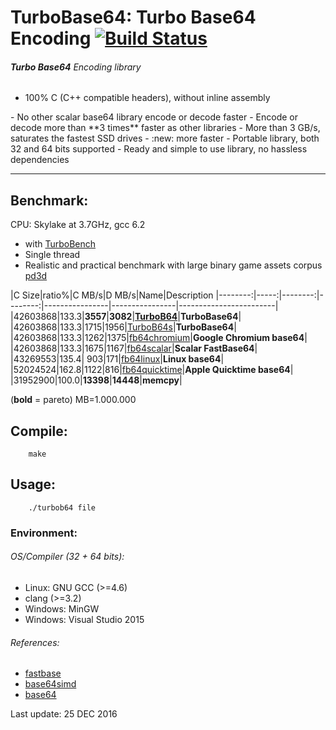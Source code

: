 TurboBase64: Turbo Base64 Encoding [![Build Status](https://travis-ci.org/powturbo/TurboBase64.svg?branch=master)](https://travis-ci.org/powturbo/TurboBase64)
===================================

###### **Turbo Base64** Encoding library
- 100% C (C++ compatible headers), without inline assembly
<p>
- No other scalar base64 library encode or decode faster
- Encode or decode more than **3 times** faster as other libraries
- More than 3 GB/s, saturates the fastest SSD drives
- :new: more faster
- Portable library, both 32 and 64 bits supported
- Ready and simple to use library, no hassless dependencies
<p>


------------------------------------------------------------------------

## Benchmark:
CPU: Skylake at 3.7GHz, gcc 6.2
- with [TurboBench](https://github.com/powturbo/TurboBench)
- Single thread
- Realistic and practical benchmark with large binary game assets corpus [pd3d](http://www.cbloom.com/pd3d.7z)

|C Size|ratio%|C MB/s|D MB/s|Name|Description
|--------:|-----:|--------:|--------:|----------------|----------------|------------------------|
|42603868|133.3|**3557**|**3082**|[**TurboB64**](https://github.com/powturbo/TurboBase64)|**TurboBase64**|
|42603868|133.3|1715|1956|[TurboB64s](https://github.com/powturbo/TurboBase64)|**TurboBase64**|
|42603868|133.3|1262|1375|[fb64chromium](https://github.com/lemire/fastbase64)|**Google Chromium base64**|
|42603868|133.3|1675|1167|[fb64scalar](https://github.com/lemire/fastbase64)|**Scalar FastBase64**|
|43269553|135.4| 903|171|[fb64linux](https://github.com/lemire/fastbase64)|**Linux base64**|
|52024524|162.8|1122|816|[fb64quicktime](https://github.com/lemire/fastbase64)|**Apple Quicktime base64**|
|31952900|100.0|**13398**|**14448**|**memcpy**|

(**bold** = pareto)  MB=1.000.000

<p>

## Compile:

        make

## Usage:

        ./turbob64 file

### Environment:

###### OS/Compiler (32 + 64 bits):
- Linux: GNU GCC (>=4.6)
- clang (>=3.2) 
- Windows: MinGW
- Windows: Visual Studio 2015

###### References:
- [fastbase](https://github.com/lemire/fastbase64)
- [base64simd](https://github.com/WojciechMula/base64simd)
- [base64](https://github.com/aklomp/base64)

Last update: 25 DEC 2016
